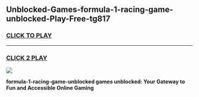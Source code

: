 
## Unblocked-Games-formula-1-racing-game-unblocked-Play-Free-tg817
<h3>
<a href="https://premium76.site?title=formula-1-racing-game-unblocked&ref=10A">CLICK TO PLAY</a></h3>
<hr>

<h3>
<a href="https://premium76.site?title=formula-1-racing-game-unblocked&ref=10A">CLICK 2 PLAY</a>
  
</h3>

<a href="https://premium76.site?title=formula-1-racing-game-unblocked&ref=10A"><img src="https://clearcache.store/games.png"></a>


**formula-1-racing-game-unblocked games unblocked: Your Gateway to Fun and Accessible Online Gaming**
